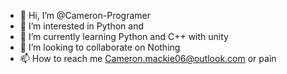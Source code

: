 - 👋 Hi, I’m @Cameron-Programer
- 👀 I’m interested in Python and
- 🌱 I’m currently learning Python and C++ with unity 
- 💞️ I’m looking to collaborate on Nothing 
- 📫 How to reach me Cameron.mackie06@outlook.com or pain 

<!---
Cameron-Programer/Cameron-Programer is a ✨ special ✨ repository because its `README.md` (this file) appears on your GitHub profile.
You can click the Preview link to take a look at your changes.
--->
